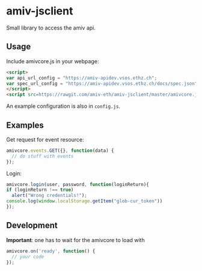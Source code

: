 # amiv-jsclient
Small library to access the amiv api.

## Usage

Include amivcore.js in your webpage: 
```html
<script>
var api_url_config = "https://amiv-apidev.vsos.ethz.ch";
var spec_url_config = "https://amiv-apidev.vsos.ethz.ch/docs/spec.json";
</script>
<script src=https://rawgit.com/amiv-eth/amiv-jsclient/master/amivcore.js></script>
```

An example configuration is also in `config.js`.

## Examples

Get request for event resource:
```js
amivcore.events.GET({}, function(data) {
  // do stuff with events
});
```

Login:
```js
amivcore.login(user, password, function(loginReturn){
if (loginReturn !== true)
  alert("Wrong credentials!");
console.log(window.localStorage.getItem("glob-cur_token"))
});
```

## Development

**Important**: one has to wait for the amivcore to load with
```js
amivcore.on('ready', function() {
  // your code
});
```
